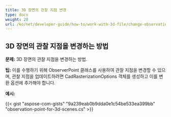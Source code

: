 ```yaml
---
title: 3D 장면의 관찰 지점 변경
type: docs
weight: 20
url: /ko/net/developer-guide/how-to/work-with-3d-file/change-observation-point-for-3d-scenes/
---
```


## **3D 장면의 관찰 지점을 변경하는 방법**

**문제:** 3D 장면의 관찰 지점을 변경하는 방법.

**팁:** 이를 수행하기 위해 ObserverPoint 클래스를 사용하여 관찰 지점을 변경할 수 있으며, 관찰 지점을 업데이트하려면 CadRasterizationOptions 객체를 생성하고 이를 변환 옵션에 추가해야 합니다.

**예시:**

{{< gist "aspose-com-gists" "9a239eab0b9dda0e1c54be533ea399bb" "observation-point-for-3d-scenes.cs" >}}
